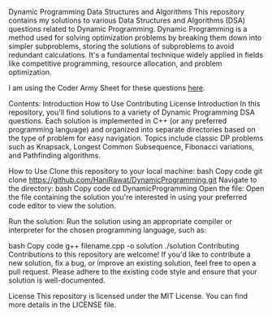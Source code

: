 Dynamic Programming
Data Structures and Algorithms
This repository contains my solutions to various Data Structures and Algorithms (DSA) questions related to Dynamic Programming. Dynamic Programming is a method used for solving optimization problems by breaking them down into simpler subproblems, storing the solutions of subproblems to avoid redundant calculations. It's a fundamental technique widely applied in fields like competitive programming, resource allocation, and problem optimization.

I am using the Coder Army Sheet for these questions [here](https://docs.google.com/spreadsheets/d/1Pud-vdSPhhljScynHvTUGRE5yxEV6dCMb45rOwoSt_Q/edit#gid=0).

Contents:
Introduction
How to Use
Contributing
License
Introduction
In this repository, you'll find solutions to a variety of Dynamic Programming DSA questions. Each solution is implemented in C++ (or any preferred programming language) and organized into separate directories based on the type of problem for easy navigation. Topics include classic DP problems such as Knapsack, Longest Common Subsequence, Fibonacci variations, and Pathfinding algorithms.

How to Use
Clone this repository to your local machine:
bash
Copy code
git clone https://github.com/HaniRawat/DynamicProgramming.git
Navigate to the directory:
bash
Copy code
cd DynamicProgramming
Open the file:
Open the file containing the solution you're interested in using your preferred code editor to view the solution.

Run the solution:
Run the solution using an appropriate compiler or interpreter for the chosen programming language, such as:

bash
Copy code
g++ filename.cpp -o solution
./solution
Contributing
Contributions to this repository are welcome! If you'd like to contribute a new solution, fix a bug, or improve an existing solution, feel free to open a pull request. Please adhere to the existing code style and ensure that your solution is well-documented.

License
This repository is licensed under the MIT License. You can find more details in the LICENSE file.

